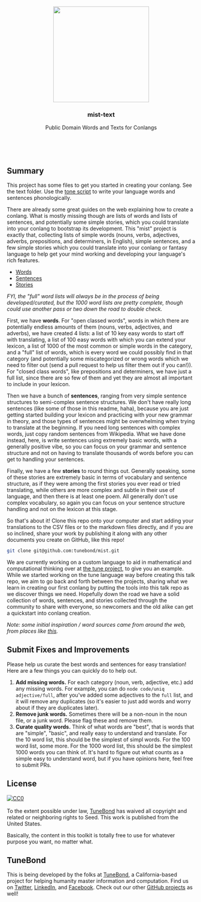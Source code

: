 <br/>
<br/>
<br/>
<br/>
<br/>
<br/>

<p align='center'>
  <img src='https://github.com/tunebond/mist-text/blob/make/view/view.svg?raw=true' height='256'>
</p>

<h3 align='center'>
  mist-text
</h3>
<p align='center'>
  Public Domain Words and Texts for Conlangs
</p>

<br/>
<br/>
<br/>

## Summary

This project has some files to get you started in creating your conlang. See the text folder. Use the [tone script](https://github.com/tunebond/tone) to write your language words and sentences phonologically.

There are already some great guides on the web explaining how to create a conlang. What is mostly missing though are lists of words and lists of sentences, and potentially some simple stories, which you could translate into your conlang to bootstrap its development. This "mist" project is exactly that, collecting lists of simple words (nouns, verbs, adjectives, adverbs, prepositions, and determiners, in English), simple sentences, and a few simple stories which you could translate into your conlang or fantasy language to help get your mind working and developing your language's rich features.

- [Words](https://github.com/tunebond/mist-text/tree/make/text/list/word)
- [Sentences](https://github.com/tunebond/mist-text/tree/make/text/list/sentence)
- [Stories](https://github.com/tunebond/mist-text/tree/make/text)

_FYI, the "full" word lists will always be in the process of being developed/curated, but the 1000 word lists are pretty complete, though could use another pass or two down the road to double check._

First, we have **words**. For "open classed words", words in which there are potentially endless amounts of them (nouns, verbs, adjectives, and adverbs), we have created 4 lists: a list of 10 key easy words to start off with translating, a list of 100 easy words with which you can extend your lexicon, a list of 1000 of the most common or simple words in the category, and a "full" list of words, which is every word we could possibly find in that category (and potentially some miscategorized or wrong words which we need to filter out (send a pull request to help us filter them out if you can!)). For "closed class words", like prepositions and determiners, we have just a full list, since there are so few of them and yet they are almost all important to include in your lexicon.

Then we have a bunch of **sentences**, ranging from very simple sentence structures to semi-complex sentence structures. We don't have really long sentences (like some of those in this readme, haha), because you are just getting started building your lexicon and practicing with your new grammar in theory, and those types of sentences might be overwhelming when trying to translate at the beginning. If you need long sentences with complex words, just copy random sentences from Wikipedia. What we have done instead, here, is write sentences using extremely basic words, with a generally positive vibe, so you can focus on your grammar and sentence structure and not on having to translate thousands of words before you can get to handling your sentences.

Finally, we have a few **stories** to round things out. Generally speaking, some of these stories are extremely basic in terms of vocabulary and sentence structure, as if they were among the first stories you ever read or tried translating, while others are more complex and subtle in their use of language, and then there is at least one poem. All generally don't use complex vocabulary, so again you can focus on your sentence structure handling and not on the lexicon at this stage.

So that's about it! Clone this repo onto your computer and start adding your translations to the CSV files or to the markdown files directly, and if you are so inclined, share your work by publishing it along with any other documents you create on GitHub, like this repo!

```bash
git clone git@github.com:tunebond/mist.git
```

We are currently working on a custom language to aid in mathematical and computational thinking over at [the tune project](https://github.com/tunebond/tune), to give you an example. While we started working on the tune language way before creating this talk repo, we aim to go back and forth between the projects, sharing what we learn in creating our first conlang by putting the tools into this talk repo as we discover things we need. Hopefully down the road we have a solid collection of words, sentences, and stories collected through the community to share with everyone, so newcomers and the old alike can get a quickstart into conlang creation.

_Note: some initial inspiration / word sources came from around the web, from places like [this](https://www.reddit.com/r/conlangs/comments/hy5f0z/625_words_to_get_your_conlang_going/)._

## Submit Fixes and Improvements

Please help us curate the best words and sentences for easy translation! Here are a few things you can quickly do to help out.

1. **Add missing words.** For each category (noun, verb, adjective, etc.) add any missing words. For example, you can do `node code/uniq adjective/full`, after you've added some adjectives to the `full` list, and it will remove any duplicates (so it's easier to just add words and worry about if they are duplicates later).
2. **Remove junk words.** Sometimes there will be a non-noun in the noun file, or a junk word. Please flag these and remove them.
3. **Curate quality words.** Think of what words are "best", that is words that are "simple", "basic", and really easy to understand and translate. For the 10 word list, this should be the simplest of simpl words. For the 100 word list, some more. For the 1000 word list, this should be the simplest 1000 words you can think of. It's hard to figure out what counts as a simple easy to understand word, but if you have opinions here, feel free to submit PRs.

## License

<p xmlns:dct="http://purl.org/dc/terms/" xmlns:vcard="http://www.w3.org/2001/vcard-rdf/3.0#">
  <a rel="license"
     href="http://creativecommons.org/publicdomain/zero/1.0/">
    <img src="http://i.creativecommons.org/p/zero/1.0/88x31.png" style="border-style: none;" alt="CC0" />
  </a>
  <br />
  <br />
  To the extent possible under law,
  <a rel="dct:publisher"
     href="https://github.com/tunebond">
    <span property="dct:title">TuneBond</span></a>
  has waived all copyright and related or neighboring rights to
  <span property="dct:title">Seed</span>.
This work is published from the
<span property="vcard:Country" datatype="dct:ISO3166"
      content="US" about="https://github.com/tunebond">
  United States</span>.
</p>

Basically, the content in this toolkit is totally free to use for whatever purpose you want, no matter what.

## TuneBond

This is being developed by the folks at [TuneBond](https://tune.bond), a
California-based project for helping humanity master information and
computation. Find us on [Twitter](https://twitter.com/tunebond),
[LinkedIn](https://www.linkedin.com/company/tunebond), and
[Facebook](https://www.facebook.com/tunebond). Check out our other
[GitHub projects](https://github.com/tunebond) as well!
